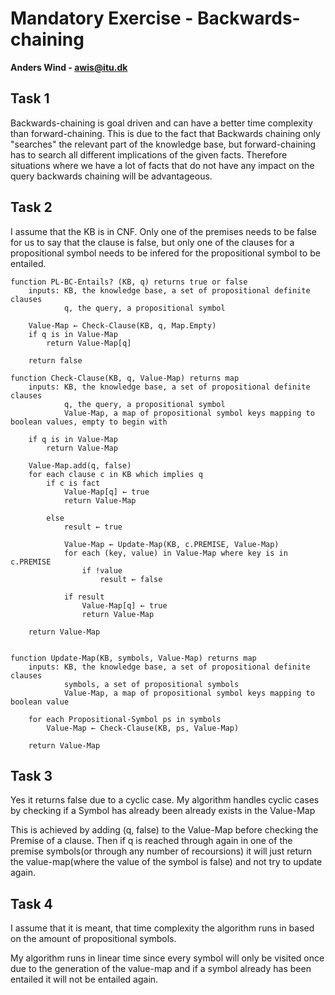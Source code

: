 # Mandatory Exercise - Backwards-chaining
**Anders Wind - awis@itu.dk**
## Task 1
Backwards-chaining is goal driven and can have a better time complexity than forward-chaining.
This is due to the fact that Backwards chaining only "searches" the relevant part of the knowledge base, but forward-chaining has to search all different implications of the given facts.
Therefore situations where we have a lot of facts that do not have any impact on the query backwards chaining will be advantageous.

## Task 2
I assume that the KB is in CNF. Only one of the premises needs to be false for us to say that the clause is false, but only one of the clauses for a propositional symbol needs to be infered for the propositional symbol to be entailed.

    function PL-BC-Entails? (KB, q) returns true or false
        inputs: KB, the knowledge base, a set of propositional definite clauses
                q, the query, a propositional symbol
        
        Value-Map ← Check-Clause(KB, q, Map.Empty)
        if q is in Value-Map
            return Value-Map[q]
            
        return false
        
    function Check-Clause(KB, q, Value-Map) returns map
        inputs: KB, the knowledge base, a set of propositional definite clauses
                q, the query, a propositional symbol
                Value-Map, a map of propositional symbol keys mapping to boolean values, empty to begin with
        
        if q is in Value-Map
            return Value-Map
        
        Value-Map.add(q, false)
        for each clause c in KB which implies q
            if c is fact 
                Value-Map[q] ← true
                return Value-Map
                
            else
                result ← true
                
                Value-Map ← Update-Map(KB, c.PREMISE, Value-Map)
                for each (key, value) in Value-Map where key is in c.PREMISE
                    if !value 
                        result ← false
                
                if result
                    Value-Map[q] ← true 
                    return Value-Map

        return Value-Map
        
    
    function Update-Map(KB, symbols, Value-Map) returns map
        inputs: KB, the knowledge base, a set of propositional definite clauses
                symbols, a set of propositional symbols
                Value-Map, a map of propositional symbol keys mapping to boolean value
    
        for each Propositional-Symbol ps in symbols
            Value-Map ← Check-Clause(KB, ps, Value-Map)
            
        return Value-Map

## Task 3
Yes it returns false due to a cyclic case. My algorithm handles cyclic cases by checking if a Symbol has already been already exists in the Value-Map
 
This is achieved by adding (q, false) to the Value-Map before checking the Premise of a clause. Then if q is reached through again in one of the premise symbols(or through any number of recoursions) it will just return the value-map(where the value of the symbol is false) and not try to update again.

## Task 4
I assume that it is meant, that time complexity the algorithm runs in based on the amount of propositional symbols.
 
My algorithm runs in linear time since every symbol will only be visited once due to the generation of the value-map and if a symbol already has been entailed it will not be entailed again.